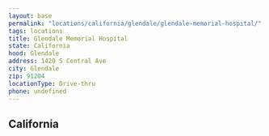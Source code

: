 ```yaml
---
layout: base
permalink: "locations/california/glendale/glendale-memorial-hospital/"
tags: locations
title: Glendale Memorial Hospital
state: California
hood: Glendale
address: 1420 S Central Ave
city: Glendale
zip: 91204
locationType: Drive-thru
phone: undefined
---
```

## California